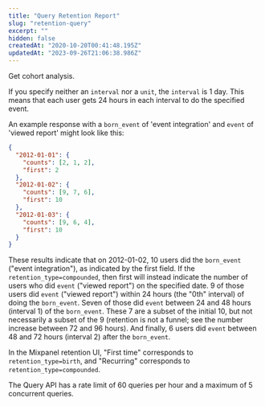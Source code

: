 ```yaml
---
title: "Query Retention Report"
slug: "retention-query"
excerpt: ""
hidden: false
createdAt: "2020-10-20T00:41:48.195Z"
updatedAt: "2023-09-26T21:06:38.986Z"
---
```


Get cohort analysis.

If you specify neither an `interval` nor a `unit`, the `interval` is 1 day. This means that each user gets 24 hours in each interval to do the specified event.

An example response with a `born_event` of 'event integration' and `event` of 'viewed report' might look like this:

```json
{
  "2012-01-01": {
    "counts": [2, 1, 2],
    "first": 2
  },
  "2012-01-02": {
    "counts": [9, 7, 6],
    "first": 10
  },
  "2012-01-03": {
    "counts": [9, 6, 4],
    "first": 10
  }
}
```

These results indicate that on 2012-01-02, 10 users did the `born_event` (\"event integration\"), as indicated by the first field. If the `retention_type=compounded`, then first will instead indicate the number of users who did `event` (\"viewed report\") on the specified date. 9 of those users did `event` (\"viewed report\") within 24 hours (the \"0th\" interval) of doing the `born_event`. Seven of those did `event` between 24 and 48 hours (interval 1) of the `born_event`. These 7 are a subset of the initial 10, but not necessarily a subset of the 9 (retention is not a funnel; see the number increase between 72 and 96 hours). And finally, 6 users did `event` between 48 and 72 hours (interval 2) after the `born_event`.

In the Mixpanel retention UI, \"First time\" corresponds to `retention_type=birth`, and \"Recurring\" corresponds to `retention_type=compounded`.

The Query API has a rate limit of 60 queries per hour and a maximum of 5 concurrent queries.
